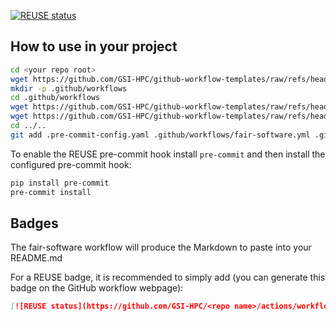 <!--
SPDX-License-Identifier: CC-BY-SA-4.0
SPDX-FileCopyrightText: 2024 GSI Helmholtzzentrum fuer Schwerionenforschung GmbH <https://gsi.de>
-->

[![REUSE status](https://github.com/GSI-HPC/github-workflow-templates/actions/workflows/reuse.yml/badge.svg)](https://github.com/GSI-HPC/github-workflow-templates/actions/workflows/reuse.yml)

## How to use in your project

```sh
cd <your repo root>
wget https://github.com/GSI-HPC/github-workflow-templates/raw/refs/heads/main/.pre-commit-config.yaml
mkdir -p .github/workflows
cd .github/workflows
wget https://github.com/GSI-HPC/github-workflow-templates/raw/refs/heads/main/.github/workflows/fair-software.yml
wget https://github.com/GSI-HPC/github-workflow-templates/raw/refs/heads/main/.github/workflows/reuse.yml
cd ../..
git add .pre-commit-config.yaml .github/workflows/fair-software.yml .github/workflows/reuse.yml
```

To enable the REUSE pre-commit hook install `pre-commit` and then install the 
configured pre-commit hook:

```sh
pip install pre-commit
pre-commit install
```

## Badges

The fair-software workflow will produce the Markdown to paste into your 
README.md

For a REUSE badge, it is recommended to simply add (you can generate this badge 
on the GitHub workflow webpage):

```markdown
[![REUSE status](https://github.com/GSI-HPC/<repo name>/actions/workflows/reuse.yml/badge.svg)](https://github.com/GSI-HPC/<repo name>/actions/workflows/reuse.yml)
```
